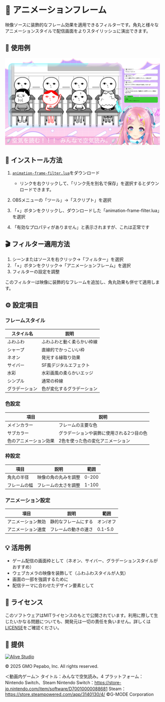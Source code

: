 # 🎨 アニメーションフレーム

映像ソースに装飾的なフレーム効果を適用できるフィルターです。角丸と様々なアニメーションスタイルで配信画面をよりスタイリッシュに演出できます。

## 🎥 使用例

![フィルター適用](./animation-frame-filter.png)


## 🔧 インストール方法

1. [`animation-frame-filter.lua`](https://raw.githubusercontent.com/pepabo/alive-project-obs-plugins/main/scripts/animation-frame-filter/animation-frame-filter.lua)をダウンロード

    - リンクを右クリックして、「リンク先を別名で保存」を選択するとダウンロードできます。

2. OBSメニューの「ツール」→「スクリプト」を選択
3. 「+」ボタンをクリックし、ダウンロードした「animation-frame-filter.lua」を選択
4. 「有効なプロパティがありません」と表示されますが、これは正常です

## 🎬 フィルター適用方法

1. シーンまたはソースを右クリック→「フィルター」を選択
2. 「+」ボタンをクリック→「アニメーションフレーム」を選択
3. フィルターの設定を調整

このフィルターは映像に装飾的なフレームを追加し、角丸効果も併せて適用します。

## ⚙️ 設定項目

### フレームスタイル

| スタイル名 | 説明 |
| ---------- | ---- |
| ふわふわ | ふわふわと動く柔らかい枠線 |
| シャープ | 直線的でかっこいい枠 |
| ネオン | 発光する縁取り効果 |
| サイバー | SF風デジタルエフェクト |
| 水彩 | 水彩画風の柔らかいエッジ |
| シンプル | 通常の枠線 |
| グラデーション | 色が変化するグラデーション |

### 色設定

| 項目 | 説明 |
| ---- | ---- |
| メインカラー | フレームの主要な色 |
| サブカラー | グラデーションや装飾に使用される2つ目の色 |
| 色のアニメーション効果 | 2色を使った色の変化アニメーション |

### 枠設定

| 項目 | 説明 | 範囲 |
| ---- | ---- | ---- |
| 角丸の半径 | 映像の角の丸みを調整 | 0-200 |
| フレームの幅 | フレームの太さを調整 | 1-100 |

### アニメーション設定

| 項目 | 説明 | 範囲 |
| ---- | ---- | ---- |
| アニメーション無効 | 静的なフレームにする | オン/オフ |
| アニメーション速度 | フレームの動きの速さ | 0.1-5.0 |

## 💡 活用例

- ゲーム配信の画面枠として（ネオン、サイバー、グラデーションスタイルがおすすめ）
- ウェブカメラの映像を装飾して（ふわふわスタイルが人気）
- 画面の一部を強調するために
- 配信テーマに合わせたデザイン要素として

## 📝 ライセンス

このソフトウェアはMITライセンスのもとで公開されています。利用に際して生じたいかなる問題についても、開発元は一切の責任を負いません。詳しくは[LICENSE](../../LICENSE)をご確認ください。

## 🎯 提供

[![Alive Studio](../../assets/alive-studio-logo.png)](https://alive-project.com/studio)

© 2025 GMO Pepabo, Inc. All rights reserved. 

＜動画内ゲーム＞ 
タイトル：みんなで空気読み。4
プラットフォーム：Nintendo Switch、Steam
Nintendo Switch：https://store-jp.nintendo.com/item/software/D70010000088681
Steam：https://store.steampowered.com/app/3140130/4/
©G-MODE Corporation